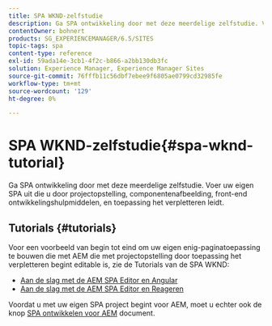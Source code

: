 ```yaml
---
title: SPA WKND-zelfstudie
description: Ga SPA ontwikkeling door met deze meerdelige zelfstudie. Voer uw eigen SPA uit die u door projectopstelling, componentenafbeelding, front-end ontwikkelingshulpmiddelen, en toepassing het verpletteren leidt.
contentOwner: bohnert
products: SG_EXPERIENCEMANAGER/6.5/SITES
topic-tags: spa
content-type: reference
exl-id: 59ada14e-3cb1-4f2c-b866-a2bb130db3fc
solution: Experience Manager, Experience Manager Sites
source-git-commit: 76fffb11c56dbf7ebee9f6805ae0799cd32985fe
workflow-type: tm+mt
source-wordcount: '129'
ht-degree: 0%

---
```


# SPA WKND-zelfstudie{#spa-wknd-tutorial}

Ga SPA ontwikkeling door met deze meerdelige zelfstudie. Voer uw eigen SPA uit die u door projectopstelling, componentenafbeelding, front-end ontwikkelingshulpmiddelen, en toepassing het verpletteren leidt.

## Tutorials {#tutorials}

Voor een voorbeeld van begin tot eind om uw eigen enig-paginatoepassing te bouwen die met AEM die met projectopstelling door toepassing het verpletteren begint editable is, zie de Tutorials van de SPA WKND:

* [Aan de slag met de AEM SPA Editor en Angular](https://experienceleague.adobe.com/docs/experience-manager-learn/getting-started-with-aem-headless/spa-editor/angular/overview.html)
* [Aan de slag met de AEM SPA Editor en Reageren](https://experienceleague.adobe.com/docs/experience-manager-learn/getting-started-with-aem-headless/spa-editor/react/overview.html)

Voordat u met uw eigen SPA project begint voor AEM, moet u echter ook de knop [SPA ontwikkelen voor AEM](/help/sites-developing/spa-architecture.md) document.
